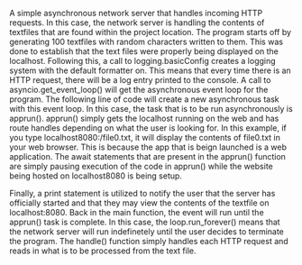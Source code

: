 A simple asynchronous network server that handles incoming HTTP requests. In this case, the network server is handling the contents of textfiles that are found within the project location. The program starts off by generating 100 textfiles with random characters written to them. This was done to establish that the text files were properly being displayed on the localhost. Following this, a call to logging.basicConfig creates a logging system with the default formatter on. This means that every time there is an HTTP request, there will be a log entry printed to the console. A call to asyncio.get_event_loop() will get the asynchronous event loop for the program. The following line of code will create a new asynchronous task with this event loop. In this case, the task that is to be run asynchronously is apprun(). apprun() simply gets the localhost running on the web and has route handles depending on what the user is looking for. In this example, if you type localhost8080:/file0.txt, it will display the contents of file0.txt in your web browser. This is because the app that is beign launched is a web application. The await statements that are present in the apprun() function are simply pausing execution of the code in apprun() while the website being hosted on localhost8080 is being setup.

Finally, a print statement is utilized to notify the user that the server has officially started and that they may view the contents of the textfile on localhost:8080. Back in the main function, the event will run until the apprun() task is complete. In this case, the loop.run_forever() means that the network server will run indefinetely until the user decides to terminate the program. The handle() function simply handles each HTTP request and reads in what is to be processed from the text file.
